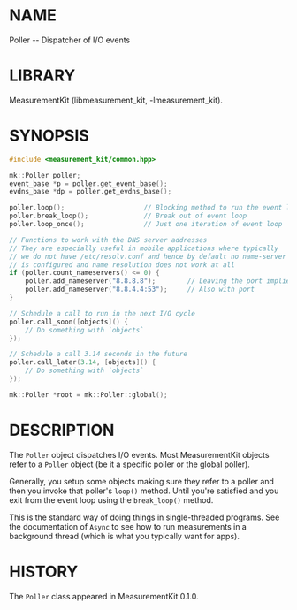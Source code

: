 # NAME
Poller -- Dispatcher of I/O events

# LIBRARY
MeasurementKit (libmeasurement_kit, -lmeasurement_kit).

# SYNOPSIS
```C++
#include <measurement_kit/common.hpp>

mk::Poller poller;
event_base *p = poller.get_event_base();
evdns_base *dp = poller.get_evdns_base();

poller.loop();                    // Blocking method to run the event loop
poller.break_loop();              // Break out of event loop
poller.loop_once();               // Just one iteration of event loop

// Functions to work with the DNS server addresses
// They are especially useful in mobile applications where typically
// we do not have /etc/resolv.conf and hence by default no name-server
// is configured and name resolution does not work at all
if (poller.count_nameservers() <= 0) {
    poller.add_nameserver("8.8.8.8");        // Leaving the port implied
    poller.add_nameserver("8.8.4.4:53");     // Also with port
}

// Schedule a call to run in the next I/O cycle
poller.call_soon([objects]() {
    // Do something with `objects`
});

// Schedule a call 3.14 seconds in the future
poller.call_later(3.14, [objects]() {
    // Do something with `objects`
});

mk::Poller *root = mk::Poller::global();
```

# DESCRIPTION

The `Poller` object dispatches I/O events. Most MeasurementKit objects
refer to a `Poller` object (be it a specific poller or the global poller).

Generally, you setup some objects making sure they refer to a poller and
then you invoke that poller's `loop()` method. Until you're satisfied and
you exit from the event loop using the `break_loop()` method.

This is the standard way of doing things in single-threaded programs. See
the documentation of `Async` to see how to run measurements in a background
thread (which is what you typically want for apps).

# HISTORY

The `Poller` class appeared in MeasurementKit 0.1.0.
